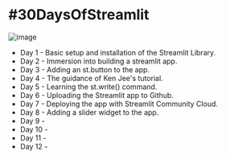 # #30DaysOfStreamlit
![image](https://user-images.githubusercontent.com/109947291/223796328-328e1a97-fbb7-48c6-b808-17a5122993b9.png)
- Day 1 - Basic setup and installation of the Streamlit Library.
- Day 2 - Immersion into building a streamlit app.
- Day 3 - Adding an st.button to the app.
- Day 4 - The guidance of Ken Jee's tutorial.
- Day 5 - Learning the st.write() command.
- Day 6 - Uploading the Streamlit app to Github.
- Day 7 - Deploying the app with Streamlit Community Cloud.
- Day 8 - Adding a slider widget to the app.
- Day 9 - 
- Day 10 - 
- Day 11 - 
- Day 12 - 
